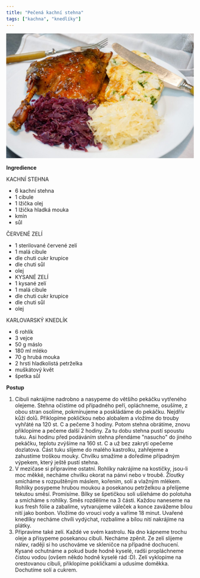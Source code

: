 ```yaml
---
title: "Pečená kachní stehna"
tags: ["kachna", "knedlíky"]
---
```


![kachni stehna](./images/kachna.jpg)

**Ingredience**

KACHNÍ STEHNA

- 6 kachní stehna
- 1 cibule
- 1 lžička olej
- 1 lžička hladká mouka
- kmín
- sůl

ČERVENÉ ZELÍ

- 1 sterilované červené zelí
- 1 malá cibule
- dle chuti cukr krupice
- dle chuti sůl
- olej
- KYSANÉ ZELÍ
- 1 kysané zelí
- 1 malá cibule
- dle chuti cukr krupice
- dle chuti sůl
- olej

KARLOVARSKÝ KNEDLÍK

- 6 rohlík
- 3 vejce
- 50 g máslo
- 180 ml mléko
- 70 g hrubá mouka
- 2 hrsti hladkolistá petrželka
- muškátový květ
- špetka sůl

**Postup**

1. Cibuli nakrájíme nadrobno a nasypeme do většího pekáčku vytřeného olejeme. Stehna očistíme od případného peří, opláchneme, osušíme, z obou stran osolíme, pokmínujeme a poskládáme do pekáčku. Nejdřív kůží dolů. Přiklopíme pokličkou nebo alobalem a vložíme do trouby vyhřáté na 120 st. C a pečeme 3 hodiny. Potom stehna obrátíme, znovu přiklopíme a pečeme další 2 hodiny. Za tu dobu stehna pustí spoustu tuku. Asi hodinu před podáváním stehna přendáme "nasucho" do jiného pekáčku, teplotu zvýšíme na 160 st. C a už bez zakrytí opečeme dozlatova. Část tuku slijeme do malého kastrolku, zahřejeme a zahustíme troškou mouky. Chvilku smažíme a doředíme případným výpekem, který ještě pustí stehna.
2. V mezičase si připravíme ostatní. Rohlíky nakrájíme na kostičky, jsou-li moc měkké, necháme chvilku okorat na pánvi nebo v troubě. Žloutky smícháme s rozpuštěným máslem, kořením, solí a vlažným mlékem. Rohlíky posypeme hrubou moukou a posekanou petrželkou a přelijeme tekutou směsí. Promísíme. Bílky se špetičkou soli ušleháme do polotuha a smícháme s rohlíky. Směs rozdělíme na 3 části. Každou naneseme na kus fresh fólie a zabalíme, vytvarujeme váleček a konce zavážeme bílou nití jako bonbon. Vložíme do vroucí vody a vaříme 18 minut. Uvařené knedlíky necháme chvíli vydýchat, rozbalíme a bílou nití nakrájíme na plátky.
3. Připravíme také zelí. Každé ve svém kastrolu. Na dno kápneme trochu oleje a přisypeme posekanou cibuli. Necháme zpěnit. Ze zelí slijeme nálev, raději si ho uschováme ve skleničce na případné dochucení. Kysané ochutnáme a pokud bude hodně kyselé, radši propláchneme čistou vodou (ovšem někdo hodně kyselé rád :D). Zelí vyklopíme na orestovanou cibuli, přiklopíme pokličkami a udusíme doměkka. Dochutíme solí a cukrem.
